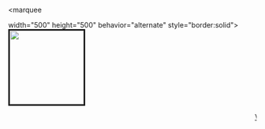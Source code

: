<marquee
<!--   direction="down" -->
  width="500"
  height="500"
  behavior="alternate"
  style="border:solid">
  <img src="https://user-images.githubusercontent.com/132466058/236674390-6ddaf145-85cf-4e9a-9d7a-30132e08f332.png" width="150" style="border:solid">
<marquee>
    
 <p><a href="https://rutgerpijnenburg.github.io/Vision/">Vision</a></p>
